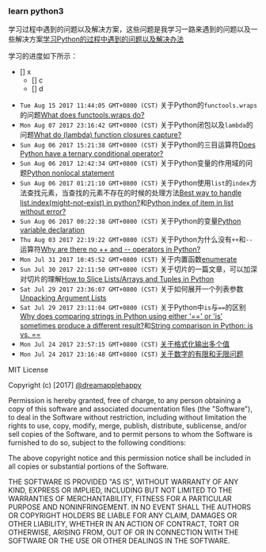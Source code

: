 ### learn python3

学习过程中遇到的问题以及解决方案，这些问题是我学习一路来遇到的问题以及一些解决方案[学习Python的过程中遇到的问题以及解决办法](https://github.com/dreamapplehappy/python3-tutorial/wiki/%E5%AD%A6%E4%B9%A0Python%E7%9A%84%E8%BF%87%E7%A8%8B%E4%B8%AD%E9%81%87%E5%88%B0%E7%9A%84%E9%97%AE%E9%A2%98)

学习的进度如下所示：

+ [] x
    - [] c
    - [] d






* `Tue Aug 15 2017 11:44:05 GMT+0800 (CST)` 关于Python的`functools.wraps`的问题[What does functools.wraps do?](https://stackoverflow.com/questions/308999/what-does-functools-wraps-do)
* `Mon Aug 07 2017 23:16:42 GMT+0800 (CST)` 关于Python闭包以及`lambda`的问题[What do (lambda) function closures capture?](https://stackoverflow.com/questions/2295290/what-do-lambda-function-closures-capture)
* `Sun Aug 06 2017 15:21:38 GMT+0800 (CST)` 关于Python的三目运算符[Does Python have a ternary conditional operator?](https://stackoverflow.com/questions/394809/does-python-have-a-ternary-conditional-operator)
* `Sun Aug 06 2017 12:42:34 GMT+0800 (CST)` 关于Python变量的作用域的问题[Python nonlocal statement](https://stackoverflow.com/questions/1261875/python-nonlocal-statement)
* `Sun Aug 06 2017 01:21:10 GMT+0800 (CST)` 关于Python使用`list`的`index`方法查找元素，当查找的元素不存在的时候的处理方法[Best way to handle list.index(might-not-exist) in python?](https://stackoverflow.com/questions/2132718/best-way-to-handle-list-indexmight-not-exist-in-python)和[Python index of item in list without error?](https://stackoverflow.com/questions/13160564/python-index-of-item-in-list-without-error)
* `Sun Aug 06 2017 00:22:38 GMT+0800 (CST)` 关于Python的变量[Python variable declaration](https://stackoverflow.com/questions/11007627/python-variable-declaration)
* `Thu Aug 03 2017 22:19:22 GMT+0800 (CST)` 关于Python为什么没有`++`和`--`运算符[Why are there no ++ and --​ operators in Python?](https://stackoverflow.com/questions/3654830/why-are-there-no-and-operators-in-python)
* `Mon Jul 31 2017 10:45:52 GMT+0800 (CST)` 关于内置函数[enumerate](https://docs.python.org/3/library/functions.html#enumerate)
* `Sun Jul 30 2017 22:11:50 GMT+0800 (CST)` 关于切片的一篇文章，可以加深对切片的理解[How to Slice Lists/Arrays and Tuples in Python](http://pythoncentral.io/how-to-slice-listsarrays-and-tuples-in-python/)
* `Sat Jul 29 2017 23:36:07 GMT+0800 (CST)` 关于如何展开一个列表参数[Unpacking Argument Lists](https://docs.python.org/2/tutorial/controlflow.html#unpacking-argument-lists)
* `Sat Jul 29 2017 23:11:04 GMT+0800 (CST)` 关于Python中`is`与`==`的区别[Why does comparing strings in Python using either '==' or 'is' sometimes produce a different result?](https://stackoverflow.com/questions/1504717/why-does-comparing-strings-in-python-using-either-or-is-sometimes-produce)和[String comparison in Python: is vs. == ](https://stackoverflow.com/questions/2988017/string-comparison-in-python-is-vs)
* `Mon Jul 24 2017 23:57:15 GMT+0800 (CST)` [关于格式化输出多个值](http://www.python-course.eu/python3_formatted_output.php)
* `Mon Jul 24 2017 23:16:48 GMT+0800 (CST)` [关于数字的有限和无限问题](https://stackoverflow.com/questions/5438745/python-nan-and-inf-values)


MIT License

Copyright (c) [2017] [@dreamapplehappy](https://github.com/dreamapplehappy)

Permission is hereby granted, free of charge, to any person obtaining a copy
of this software and associated documentation files (the "Software"), to deal
in the Software without restriction, including without limitation the rights
to use, copy, modify, merge, publish, distribute, sublicense, and/or sell
copies of the Software, and to permit persons to whom the Software is
furnished to do so, subject to the following conditions:

The above copyright notice and this permission notice shall be included in all
copies or substantial portions of the Software.

THE SOFTWARE IS PROVIDED "AS IS", WITHOUT WARRANTY OF ANY KIND, EXPRESS OR
IMPLIED, INCLUDING BUT NOT LIMITED TO THE WARRANTIES OF MERCHANTABILITY,
FITNESS FOR A PARTICULAR PURPOSE AND NONINFRINGEMENT. IN NO EVENT SHALL THE
AUTHORS OR COPYRIGHT HOLDERS BE LIABLE FOR ANY CLAIM, DAMAGES OR OTHER
LIABILITY, WHETHER IN AN ACTION OF CONTRACT, TORT OR OTHERWISE, ARISING FROM,
OUT OF OR IN CONNECTION WITH THE SOFTWARE OR THE USE OR OTHER DEALINGS IN THE
SOFTWARE.